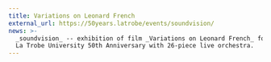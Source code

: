 ```yaml
---
title: Variations on Leonard French
external_url: https://50years.latrobe/events/soundvision/
news: >-
  _soundvision_ -- exhibition of film _Variations on Leonard French_ for
  La Trobe University 50th Anniversary with 26-piece live orchestra.
---
```


